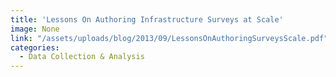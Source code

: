 ```yaml
---
title: 'Lessons On Authoring Infrastructure Surveys at Scale'
image: None
link: "/assets/uploads/blog/2013/09/LessonsOnAuthoringSurveysScale.pdf"
categories:
  - Data Collection & Analysis
---
```

